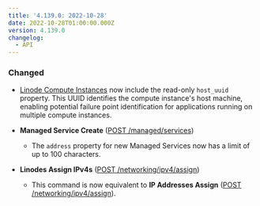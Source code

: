 ```yaml
---
title: '4.139.0: 2022-10-28'
date: 2022-10-28T01:00:00.000Z
version: 4.139.0
changelog:
  - API
---
```


### Changed

* [Linode Compute Instances](https://www.linode.com/docs/api/linode-instances/) now include the read-only `host_uuid` property. This UUID identifies the compute instance's host machine, enabling potential failure point identification for applications running on multiple compute instances.

* **Managed Service Create** ([POST /managed/services](https://www.linode.com/docs/api/managed/#managed-service-create))
  * The `address` property for new Managed Services now has a limit of up to 100 characters.

* **Linodes Assign IPv4s** ([POST /networking/ipv4/assign](https://www.linode.com/docs/api/networking/#linodes-assign-ipv4s))
  * This command is now equivalent to **IP Addresses Assign** ([POST /networking/ipv4/assign](https://www.linode.com/docs/api/networking/#ip-addresses-assign)).
